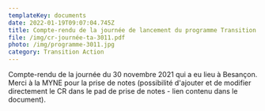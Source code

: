 ```yaml
---
templateKey: documents
date: 2022-01-19T09:07:04.745Z
title: Compte-rendu de la journée de lancement du programme Transition Action
file: /img/cr-journée-ta-3011.pdf
photo: /img/programme-3011.jpg
category: Transition Action
---
```

Compte-rendu de la journée du 30 novembre 2021 qui a eu lieu à Besançon. Merci à la MYNE pour la prise de notes (possibilité d'ajouter et de modifier directement le CR dans le pad de prise de notes - lien contenu dans le document).